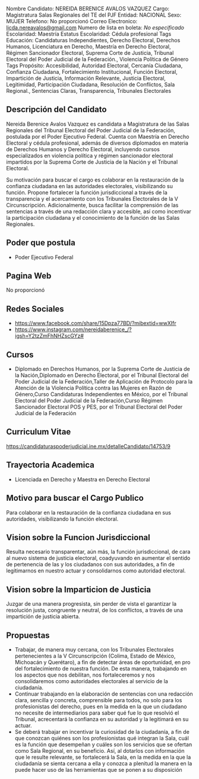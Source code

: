 Nombre Candidato: NEREIDA BERENICE AVALOS VAZQUEZ
Cargo: Magistratura Salas Regionales del TE del PJF
Entidad: NACIONAL
Sexo: MUJER
Telefono: No proporcionó
Correo Electronico: licda.nereavalos@gmail.com
Numero de lista en boleta: *No especificado*
Escolaridad: Maestría
Estatus Escolaridad: Cédula profesional
Tags Educación: Candidaturas Independientes, Derecho Electoral, Derechos Humanos, Licenciatura en Derecho, Maestría en Derecho Electoral, Régimen Sancionador Electoral, Suprema Corte de Justicia, Tribunal Electoral del Poder Judicial de la Federación., Violencia Política de Género
Tags Propósito: Accesibilidad, Autoridad Electoral, Cercanía Ciudadana, Confianza Ciudadana, Fortalecimiento Institucional, Función Electoral, Impartición de Justicia, Información Relevante, Justicia Electoral, Legitimidad, Participación Ciudadana, Resolución de Conflictos, Sala Regional., Sentencias Claras, Transparencia, Tribunales Electorales


## Descripción del Candidato 

Nereida Berenice Avalos Vazquez es candidata a Magistratura de las Salas Regionales del Tribunal Electoral del Poder Judicial de la Federación, postulada por el Poder Ejecutivo Federal. Cuenta con Maestría en Derecho Electoral y cédula profesional, además de diversos diplomados en materia de Derechos Humanos y Derecho Electoral, incluyendo cursos especializados en violencia política y régimen sancionador electoral impartidos por la Suprema Corte de Justicia de la Nación y el Tribunal Electoral.

Su motivación para buscar el cargo es colaborar en la restauración de la confianza ciudadana en las autoridades electorales, visibilizando su función. Propone fortalecer la función jurisdiccional a través de la transparencia y el acercamiento con los Tribunales Electorales de la V Circunscripción. Adicionalmente, busca facilitar la comprensión de las sentencias a través de una redacción clara y accesible, así como incentivar la participación ciudadana y el conocimiento de la función de las Salas Regionales.


## Poder que postula

- Poder Ejecutivo Federal


## Pagina Web

No proporcionó


## Redes Sociales

- https://www.facebook.com/share/15Dpza77BD/?mibextid=wwXIfr
- https://www.instagram.com/nereidaberenice_/?igsh=Y2tzZmFhNHZscGYz#


## Cursos

- Diplomado en Derechos Humanos, por la Suprema Corte de Justicia de la Nación,Diplomado en Derecho Electoral, por el Tribunal Electoral del Poder Judicial de la Federación,Taller de Aplicación de Protocolo para la Atención de la Violencia Política contra las Mujeres en Razón de Género,Curso Candidaturas Independientes en México, por el Tribunal Electoral del Poder Judicial de la Federación,Curso Régimen Sancionador Electoral POS y PES, por el Tribunal Electoral del Poder Judicial de la Federación


## Curriculum Vitae

https://candidaturaspoderjudicial.ine.mx/detalleCandidato/14753/9


## Trayectoria Academica

- Licenciada en Derecho y Maestra en Derecho Electoral


## Motivo para buscar el Cargo Publico

Para colaborar en la restauración de la confianza ciudadana en sus autoridades, visibilizando la función electoral.


## Vision sobre la Funcion Jurisdiccional

Resulta necesario transparentar, aún más, la función jurisdiccional, de cara al nuevo sistema de justicia electoral, coadyuvando en aumentar el sentido de pertenencia de las y los ciudadanos con sus autoridades, a fin de legitimarnos en nuestro actuar y consolidarnos como autoridad electoral.


## Vision sobre la Imparticion de Justicia

Juzgar de una manera progresista, sin perder de vista el garantizar la resolución justa, congruente y neutral, de los conflictos, a través de una impartición de justicia abierta.


## Propuestas

- Trabajar, de manera muy cercana, con los Tribunales Electorales pertenecientes a la V Circunscripción (Colima, Estado de México, Michoacán y Querétaro), a fin de detectar áreas de oportunidad, en pro del fortalecimiento de nuestra función. De esta manera, trabajando en los aspectos que nos debilitan, nos fortaleceremos y nos consolidaremos como autoridades electorales al servicio de la ciudadanía.
- Continuar trabajando en la elaboración de sentencias con una redacción clara, sencilla y concreta, comprensible para todos, no solo para los profesionistas del derecho, pues en la medida en la que un ciudadano no necesite de intermediarios para saber qué fue lo que resolvió el Tribunal, acrecentará la confianza en su autoridad y la legitimará en su actuar.
- Se deberá trabajar en incentivar la curiosidad de la ciudadanía, a fin de que conozcan quiénes son los profesionistas qué integran la Sala, cuál es la función que desempeñan y cuáles son los servicios que se ofertan como Sala Regional, en su beneficio. Así, al dotarlos con información que le resulte relevante, se fortalecerá la Sala, en la medida en la que la ciudadanía se sienta cercana a ella y conozca a plenitud la manera en la puede hacer uso de las herramientas que se ponen a su disposición

